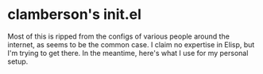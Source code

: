 # clamberson's init.el

Most of this is ripped from the configs of various people around the
internet, as seems to be the common case. I claim no expertise in
Elisp, but I'm trying to get there. In the meantime, here's what I use
for my personal setup.
